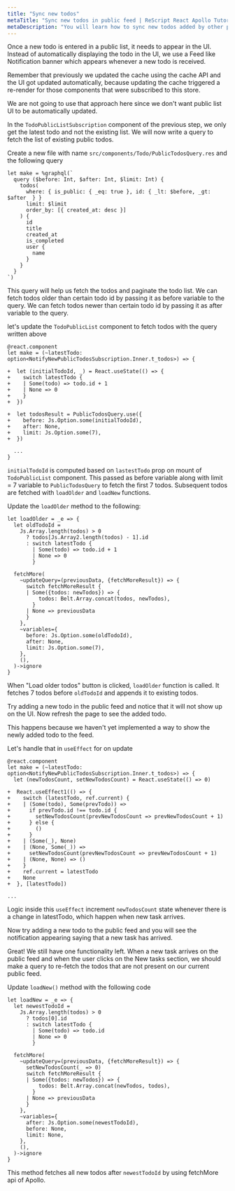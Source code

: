 ```yaml
---
title: "Sync new todos"
metaTitle: "Sync new todos in public feed | ReScript React Apollo Tutorial"
metaDescription: "You will learn how to sync new todos added by other people in the public feed by fetching older and newer data using GraphQL Queries"
---
```


Once a new todo is entered in a public list, it needs to appear in the UI. Instead of automatically displaying the todo in the UI, we use a Feed like Notification banner which appears whenever a new todo is received.

Remember that previously we updated the cache using the cache API and the UI got updated automatically, because updating the cache triggered a re-render for those components that were subscribed to this store.

We are not going to use that approach here since we don't want public list UI to be automatically updated.

In the `TodoPublicListSubscription` component of the previous step, we only get the latest todo and not the existing list. We will now write a query to fetch the list of existing public todos.

Create a new file with name `src/components/Todo/PublicTodosQuery.res` and the following query

<GithubLink link="https://github.com/hasura/learn-graphql/blob/master/tutorials/frontend/rescript-react-apollo/app-final/src/components/Todo/PublicTodosQuery.res" text="src/components/Todo/PublicTodosQuery.res" />

```reason
let make = %graphql(`
  query ($before: Int, $after: Int, $limit: Int) {
    todos(
      where: { is_public: { _eq: true }, id: { _lt: $before, _gt: $after  } }
      limit: $limit
      order_by: [{ created_at: desc }]
    ) {
      id
      title
      created_at
      is_completed
      user {
        name
      }
    }
  }
`)
```

This query will help us fetch the todos and paginate the todo list. We can fetch todos older than certain todo id by passing it as before variable to the query. We can fetch todos newer than certain todo id by passing it as after variable to the query.

let's update the `TodoPublicList` component to fetch todos with the query written above

```reason
@react.component
let make = (~latestTodo: option<NotifyNewPublicTodosSubscription.Inner.t_todos>) => {

+  let (initialTodoId, _) = React.useState(() => {
+    switch latestTodo {
+    | Some(todo) => todo.id + 1
+    | None => 0
+    }
+  })

+  let todosResult = PublicTodosQuery.use({
+    before: Js.Option.some(initialTodoId),
+    after: None,
+    limit: Js.Option.some(7),
+  })

  ...
}
```

`initialTodoId` is computed based on `lastestTodo` prop on mount of `TodoPublicList` component. This passed as before variable along with limit = 7 variable to `PublicTodosQuery` to fetch the first 7 todos. Subsequent todos are fetched with `loadOlder` and `loadNew` functions.

Update the `loadOlder` method to the following:

```
let loadOlder = _e => {
  let oldTodoId =
    Js.Array.length(todos) > 0
      ? todos[Js.Array2.length(todos) - 1].id
      : switch latestTodo {
        | Some(todo) => todo.id + 1
        | None => 0
        }

  fetchMore(
    ~updateQuery=(previousData, {fetchMoreResult}) => {
      switch fetchMoreResult {
      | Some({todos: newTodos}) => {
          todos: Belt.Array.concat(todos, newTodos),
        }
      | None => previousData
      }
    },
    ~variables={
      before: Js.Option.some(oldTodoId),
      after: None,
      limit: Js.Option.some(7),
    },
    (),
  )->ignore
}
```

When "Load older todos" button is clicked, `loadOlder` function is called. It fetches 7 todos before `oldTodoId` and appends it to existing todos.

Try adding a new todo in the public feed and notice that it will not show up on the UI. Now refresh the page to see the added todo.

This happens because we haven't yet implemented a way to show the newly added todo to the feed.

Let's handle that in `useEffect` for on update

```
@react.component
let make = (~latestTodo: option<NotifyNewPublicTodosSubscription.Inner.t_todos>) => {
  let (newTodosCount, setNewTodosCount) = React.useState(() => 0)

+  React.useEffect1(() => {
+    switch (latestTodo, ref.current) {
+    | (Some(todo), Some(prevTodo)) =>
+      if prevTodo.id !== todo.id {
+        setNewTodosCount(prevNewTodosCount => prevNewTodosCount + 1)
+      } else {
+        ()
+      }
+    | (Some(_), None)
+    | (None, Some(_)) =>
+      setNewTodosCount(prevNewTodosCount => prevNewTodosCount + 1)
+    | (None, None) => ()
+    }
+    ref.current = latestTodo
+    None
+  }, [latestTodo])

...

```

Logic inside this `useEffect` increment `newTodosCount` state whenever there is a change in latestTodo, which happen when new task arrives.

Now try adding a new todo to the public feed and you will see the notification appearing saying that a new task has arrived.

Great! We still have one functionality left. When a new task arrives on the public feed and when the user clicks on the New tasks section, we should make a query to re-fetch the todos that are not present on our current public feed.

Update `loadNew()` method with the following code

```reason
let loadNew = _e => {
  let newestTodoId =
    Js.Array.length(todos) > 0
      ? todos[0].id
      : switch latestTodo {
        | Some(todo) => todo.id
        | None => 0
        }

  fetchMore(
    ~updateQuery=(previousData, {fetchMoreResult}) => {
      setNewTodosCount(_ => 0)
      switch fetchMoreResult {
      | Some({todos: newTodos}) => {
          todos: Belt.Array.concat(newTodos, todos),
        }
      | None => previousData
      }
    },
    ~variables={
      after: Js.Option.some(newestTodoId),
      before: None,
      limit: None,
    },
    (),
  )->ignore
}
```

This method fetches all new todos after `newestTodoId` by using fetchMore api of Apollo.
